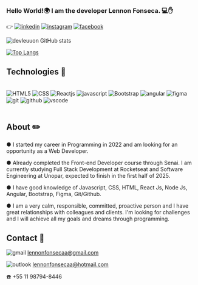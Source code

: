 ### Hello World!🌍 I am the developer Lennon Fonseca. 💻✋

👉 [![linkedin](https://img.shields.io/badge/LinkedIn-0077B5?style=for-the-badge&logo=linkedin&logoColor=white)](https://www.linkedin.com/in/devleuuon/)
[![instagram](https://img.shields.io/badge/Instagram-E4405F?style=for-the-badge&logo=instagram&logoColor=white)](https://www.instagram.com/leuuon/)
[![facebook](https://img.shields.io/badge/Facebook-1877F2?style=for-the-badge&logo=facebook&logoColor=white)](https://www.facebook.com/leuuon/)

![devleuuon GitHub stats](https://github-readme-stats.vercel.app/api?username=devleuuon&show_icons=true&theme=radical)

[![Top Langs](https://github-readme-stats.vercel.app/api/top-langs/?username=devleuuon)](https://github.com/devleuuon/github-readme-stats)

## Technologies 🚀

<div style="display: inline_block"><br>
<img align="center" src="https://img.shields.io/badge/HTML5-E34F26?style=for-the-badge&logo=html5&logoColor=white" alt="HTML5">
<img align="center" src="https://img.shields.io/badge/CSS3-1572B6?style=for-the-badge&logo=css3&logoColor=white" alt="CSS">
<img align="center" src="https://img.shields.io/badge/React-20232A?style=for-the-badge&logo=react&logoColor=61DAFB" alt="Reactjs">
<img align="center" src="https://img.shields.io/badge/JavaScript-F7DF1E?style=for-the-badge&logo=javascript&logoColor=black" alt="javascript">
<img align="center" src="https://img.shields.io/badge/Bootstrap-563D7C?style=for-the-badge&logo=bootstrap&logoColor=white" alt="Bootstrap">
<img align="center" src="https://img.shields.io/badge/AngularJS-E23237?style=for-the-badge&logo=angularjs&logoColor=white" alt="angular">
<img align="center" src="https://img.shields.io/badge/Figma-F24E1E?style=for-the-badge&logo=figma&logoColor=white" alt="figma">
<img align="center" src="https://img.shields.io/badge/GIT-E44C30?style=for-the-badge&logo=git&logoColor=white" alt="git">
<img align="center" src="https://img.shields.io/badge/GitHub-100000?style=for-the-badge&logo=github&logoColor=white" alt="github">
<img align="center" src="https://img.shields.io/badge/Visual_Studio_Code-0078D4?style=for-the-badge&logo=visual%20studio%20code&logoColor=white" alt="vscode">
</div>
<br>

## About ✏️ <br>

● I started my career in Programming in 2022 and am looking for an opportunity as a Web Developer.

● Already completed the Front-end Developer course through Senai. I am currently studying Full Stack Development at Rocketseat and Software Engineering at Unopar, expected to finish in the first half of 2025.

● I have good knowledge of Javascript, CSS, HTML, React Js, Node Js, Angular, Bootstrap, Figma, Git/Github.

● I am a very calm, responsible, committed, proactive person and I have great relationships with colleagues and clients. I'm looking for challenges and I will achieve all my goals and dreams through programming.


## Contact 📩
![gmail](https://img.shields.io/badge/Gmail-D14836?style=for-the-badge&logo=gmail&logoColor=white) lennonfonsecaa@gmail.com

![outlook](https://img.shields.io/badge/Microsoft_Outlook-0078D4?style=for-the-badge&logo=microsoft-outlook&logoColor=white)  lennonfonsecaa@hotmail.com

☎️ +55 11 98794-8446
